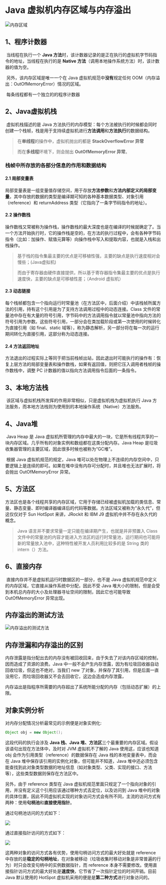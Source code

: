 # Java 虚拟机内存区域与内存溢出

![内存区域](E:\Study-Workplaces\JVM学习笔记\jvmdata.png)

## 1、程序计数器

​	当线程在执行一个 **Java 方法**时，该计数器记录的是正在执行的虚拟机字节码指令的地址，当线程在执行的是 **Native 方法**（调用本地操作系统方法）时，该计数器的值为空。

​	另外，该内存区域是唯一一个在 Java 虚拟机规范中**没有**规定任何 OOM（内存溢出：OutOfMemoryError）情况的区域。

​	每条线程都有一个独立的的程序计数器

## 2、Java虚拟机栈

​	虚拟机栈描述的是 Java 方法执行的内存模型：每个方法被执行的时候都会同时创建一个栈帧，栈是用于支持续虚拟机进行**方法调用**和**方法执行**的数据结构。

>  在**单线程**的操作中，虚拟机抛出的都是 **StackOverflowError 异常**
>
> 而在**多线程**环境下，则会抛出 **OutOfMemoryError 异常**。

### **栈帧中所存放的各部分信息的作用和数据结构**

#### 2.1 局部变量表

​	局部变量表是一组变量值存储空间，用于存放**方法参数**和**方法内部定义的局部变量**，其中存放的数据的类型是编译期可知的各种基本数据类型、对象引用（reference）和 returnAddress 类型（它指向了一条字节码指令的地址）。

#### 2.2 操作数栈

​	操作数栈又常被称为操作栈，操作数栈的最大深度也是在编译的时候就确定了。当一个方法开始执行时，它的操作栈是空的，在方法的执行过程中，会有各种字节码指令（比如：加操作、赋值元算等）向操作栈中写入和提取内容，也就是入栈和出栈操作。

> 基于栈的指令集最主要的优点是可移植性强，主要的缺点是执行速度相对会慢些；(Java虚拟机)
>
> 而由于寄存器由硬件直接提供，所以基于寄存器指令集最主要的优点是执行速度快，主要的缺点是可移植性差；（Android 虚拟机）

#### 2.3 动态链接

​	每个栈帧都包含一个指向运行时常量池（在方法区中，后面介绍）中该栈帧所属方法的引用，持有这个引用是为了支持方法调用过程中的动态连接。Class 文件的常量池中存在有大量的符号引用，字节码中的方法调用指令就以常量池中指向方法的符号引用为参数。这些符号引用，一部分会在类加载阶段或第一次使用的时候转化为直接引用（如 final、static 域等），称为静态解析，另一部分将在每一次的运行期间转化为直接引用，这部分称为动态连接。

#### 2.4 方法返回地址

​	方法退出的过程实际上等同于把当前栈帧出站，因此退出时可能执行的操作有：恢复上层方法的局部变量表和操作数栈，如果有返回值，则把它压入调用者栈帧的操作数栈中，调整 PC 计数器的值以指向方法调用指令后面的一条指令。

## 3、本地方法栈

​	该区域与虚拟机栈所发挥的作用非常相似，只是虚拟机栈为虚拟机执行 Java 方法服务，而本地方法栈则为使用到的本地操作系统（Native）方法服务。

## 4、Java堆

​	Java Heap 是 Java 虚拟机所管理的内存中最大的一块，它是所有线程共享的一块内存区域。几乎所有的对象实例和数组都在这类分配内存。Java Heap 是垃圾收集器管理的主要区域，因此很多时候也被称为“GC堆”。

​	根据 Java 虚拟机规范的规定，Java 堆可以处在物理上不连续的内存空间中，只要逻辑上是连续的即可。如果在堆中没有内存可分配时，并且堆也无法扩展时，将会抛出 OutOfMemoryError 异常。

## 5、方法区

​	方法区也是各个线程共享的内存区域，它用于存储已经被虚拟机加载的类信息、常量、静态变量、即时编译器编译后的代码等数据。方法区域又被称为“永久代”，但这仅仅对于 Sun HotSpot 来讲，JRockit 和 IBM J9 虚拟机中并不存在永久代的概念。

> Java 语言并不要求常量一定只能在编译期产生，也就是并非预置入 Class 文件中的常量池的内容才能进入方法区的运行时常量池，运行期间也可能将新的常量放入池中，这种特性被开发人员利用比较多的是 String 类的 intern（）方法。

## 6、直接内存

​	直接内存并不是虚拟机运行时数据区的一部分，也不是 Java 虚拟机规范中定义的内存区域，它直接从操作系统中分配，因此不受 Java 堆大小的限制，但是会受到本机总内存的大小及处理器寻址空间的限制，因此它也可能导致 OutOfMemoryError 异常出现。

## 内存溢出的测试方法

![内存溢出的测试方法](E:\Study-Workplaces\JVM学习笔记\overflow.md.png)

## 内存泄漏和内存溢出的区别

​	内存泄露是指分配出去的内存没有被回收回来，由于失去了对该内存区域的控制，因而造成了资源的浪费。Java 中一般不会产生内存泄露，因为有垃圾回收器自动回收垃圾，但这也不绝对，当我们 new 了对象，并保存了其引用，但是后面一直没用它，而垃圾回收器又不会去回收它，这边会造成内存泄露，

​	内存溢出是指程序所需要的内存超出了系统所能分配的内存（包括动态扩展）的上限。

## 对象实例分析

对内存分配情况分析最常见的示例便是对象实例化:

```java
Object obj = new Object();
```

这段代码的执行会涉及 **Java 栈、Java 堆、方法区**三个最重要的内存区域。假设该语句出现在方法体中，及时对 JVM 虚拟机不了解的 Java 使用这，应该也知道 obj 会作为引用类型（reference）的数据保存在 Java 栈的本地变量表中，而会在 Java 堆中保存该引用的实例化对象，但可能并不知道，Java 堆中还必须包含能查找到此对象类型数据的地址信息（如对象类型、父类、实现的接口、方法等），这些类型数据则保存在方法区中。

另外，由于 reference 类型在 Java 虚拟机规范里面只规定了一个指向对象的引用，并没有定义这个引用应该通过哪种方式去定位，以及访问到 Java 堆中的对象的具体位置，因此不同虚拟机实现的对象访问方式会有所不同，主流的访问方式有两种：使用**句柄池**和**直接使用指针**。

通过句柄池访问的方式如下：

![](E:\Study-Workplaces\JVM学习笔记\javastack.png)

通过直接指针访问的方式如下：

![](E:\Study-Workplaces\JVM学习笔记\javastack1.png)

这两种对象的访问方式各有优势，使用句柄访问方式的最大好处就是 reference 中存放的是**稳定的句柄地址**，在对象被移动（垃圾收集时移动对象是非常普遍的行为）时只会改变句柄中的实例数据指针，而 reference 本身不需要修改。使用直接指针访问方式的最大好处是**速度快**，它节省了一次指针定位的时间开销。目前 Java 默认使用的 HotSpot 虚拟机采用的便是是**第二种方式**进行对象访问的。